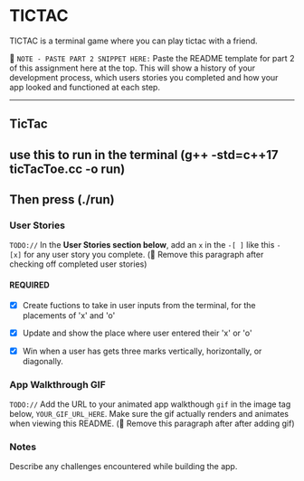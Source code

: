 # TICTAC

TICTAC is a terminal game where you can play tictac with a friend.

📝 `NOTE - PASTE PART 2 SNIPPET HERE:` Paste the README template for part 2 of this assignment here at the top. This will show a history of your development process, which users stories you completed and how your app looked and functioned at each step.

---

## TicTac
## use this to run in the terminal (g++ -std=c++17 ticTacToe.cc -o run)
## Then press (./run)

### User Stories
`TODO://` In the **User Stories section below**, add an `x` in the `-[ ]` like this `- [x]` for any user story you complete. (🚫 Remove this paragraph after checking off completed user stories)

#### REQUIRED 
- [x] Create fuctions to take in user inputs from the terminal, for the placements of 'x' and 'o'
- [x] Update and show the place where user entered their 'x' or 'o'
- [x] Win when a user has gets three marks vertically, horizontally, or diagonally.



### App Walkthrough GIF
`TODO://` Add the URL to your animated app walkthough `gif` in the image tag below, `YOUR_GIF_URL_HERE`. Make sure the gif actually renders and animates when viewing this README. (🚫 Remove this paragraph after after adding gif)


### Notes
Describe any challenges encountered while building the app.
